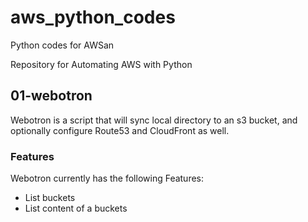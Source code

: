 # aws_python_codes
Python codes for AWSan

Repository for Automating AWS with Python

## 01-webotron

Webotron is a script that will sync local directory to an s3 bucket, and optionally configure Route53 and CloudFront as well.

### Features

Webotron currently has the following Features:

- List buckets
- List content of a buckets
